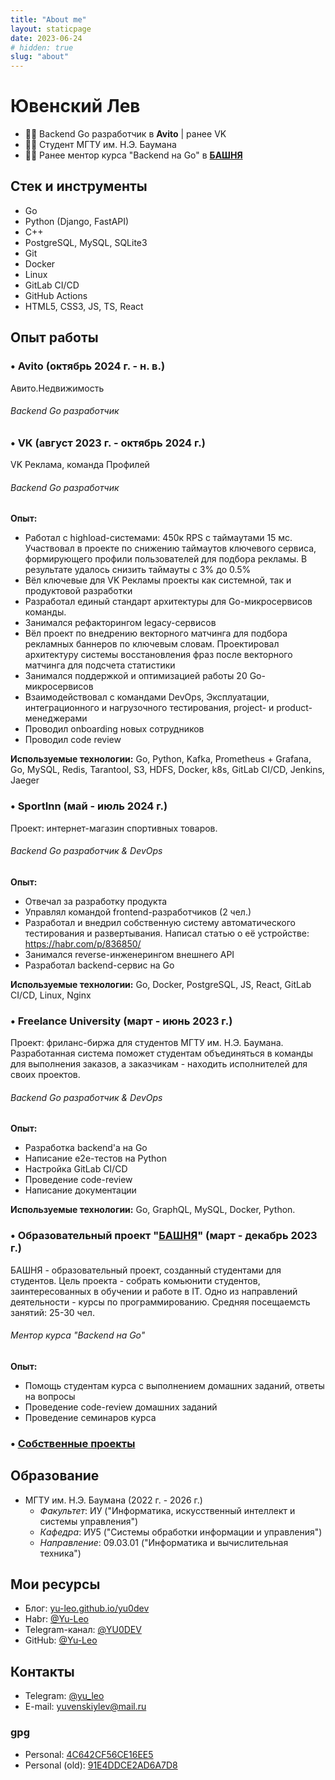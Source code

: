 ```yaml
---
title: "About me"
layout: staticpage
date: 2023-06-24
# hidden: true
slug: "about"
---
```


# Ювенский Лев

 - 👨‍💻 Backend Go разработчик в **Avito** | ранее VK
 - 👨‍🎓 Студент МГТУ им. Н.Э. Баумана
 - 👨‍🏫 Ранее ментор курса "Backend на Go" в **[БАШНЯ](https://t.me/bashnya_education)**

## Стек и инструменты

- Go
- Python (Django, FastAPI)
- C++
- PostgreSQL, MySQL, SQLite3
- Git
- Docker
- Linux
- GitLab CI/CD
- GitHub Actions
- HTML5, CSS3, JS, TS, React

## Опыт работы

### • Avito (октябрь 2024 г. - н. в.)

Авито.Недвижимость

###### Backend Go разработчик

### • VK (август 2023 г. - октябрь 2024 г.)

VK Реклама, команда Профилей

###### Backend Go разработчик

**Опыт:**

- Работал с highload-системами: 450к RPS с таймаутами 15 мс. Участвовал в проекте по снижению таймаутов ключевого сервиса, формирующего профили пользователей для подбора рекламы. В результате удалось снизить таймауты с 3% до 0.5%
- Вёл ключевые для VK Рекламы проекты как системной, так и продуктовой разработки
- Разработал единый стандарт архитектуры для Go-микросервисов команды.
- Занимался рефакторингом legacy-сервисов
- Вёл проект по внедрению векторного матчинга для подбора рекламных баннеров по ключевым словам. Проектировал архитектуру системы восстановления фраз после векторного матчинга для подсчета статистики
- Занимался поддержкой и оптимизацией работы 20 Go-микросервисов
- Взаимодействовал с командами DevOps, Эксплуатации, интеграционного и нагрузочного тестирования, project- и product- менеджерами
- Проводил onboarding новых сотрудников
- Проводил code review

**Используемые технологии:** Go, Python, Kafka, Prometheus + Grafana, Go, MySQL, Redis, Tarantool, S3, HDFS, Docker, k8s, GitLab CI/CD, Jenkins, Jaeger

### • SportInn (май - июль 2024 г.)

Проект: интернет-магазин спортивных товаров.

###### Backend Go разработчик & DevOps

**Опыт:**

- Отвечал за разработку продукта
- Управлял командой frontend-разработчиков (2 чел.)
- Разработал и внедрил собственную систему автоматического тестирования и развертывания. Написал статью о её устройстве: https://habr.com/p/836850/
- Занимался reverse-инженерингом внешнего API
- Разработал backend-сервис на Go

**Используемые технологии:** Go, Docker, PostgreSQL, JS, React, GitLab CI/CD, Linux, Nginx

### • Freelance University (март - июнь 2023 г.)

Проект: фриланс-биржа для студентов МГТУ им. Н.Э. Баумана. Разработанная система поможет студентам объединяться в команды для выполнения заказов, а заказчикам - находить исполнителей для своих проектов.

###### Backend Go разработчик & DevOps

**Опыт:**

- Разработка backend'а на Go
- Написание e2e-тестов на Python
- Настройка GitLab CI/CD
- Проведение code-review
- Написание документации

**Используемые технологии:** Go, GraphQL, MySQL, Docker, Python.

### • Образовательный проект "[БАШНЯ](https://t.me/bashnya_education)" (март - декабрь 2023 г.)

БАШНЯ - образовательный проект, созданный студентами для студентов. Цель проекта - собрать комьюнити студентов, заинтересованных в обучении и работе в IT. Одно из направлений деятельности - курсы по программированию. Средняя посещаемсть занятий: 25-30 чел.

###### Ментор курса "Backend на Go"

**Опыт:**

- Помощь студентам курса с выполнением домашних заданий, ответы на вопросы
- Проведение code-review домашних заданий
- Проведение семинаров курса

### • [Собственные проекты](https://github.com/Yu-Leo/)

## Образование

- МГТУ им. Н.Э. Баумана (2022 г. - 2026 г.) 
    - *Факультет*: ИУ ("Информатика, искусственный интеллект и системы управления")
    - *Кафедра*: ИУ5 ("Системы обработки информации и управления")
    - *Направление*: 09.03.01 ("Информатика и вычислительная техника")

## Мои ресурсы

- Блог: [yu-leo.github.io/yu0dev](https://yu-leo.github.io/yu0dev/)
- Habr: [@Yu-Leo](https://habr.com/ru/users/Yu-Leo/)
- Telegram-канал: [@YU0DEV](https://t.me/YU0DEV)
- GitHub: [@Yu-Leo](https://github.com/Yu-Leo)

## Контакты

- Telegram: [@yu_leo](https://t.me/yu_leo)
- E-mail: yuvenskiylev@mail.ru

### gpg

- Personal: [4C642CF56CE16EE5](https://github.com/Yu-Leo/Yu-Leo/blob/main/gpg-personal.gpg)
- Personal (old): [91E4DDCE2AD6A7D8](https://github.com/Yu-Leo/Yu-Leo/blob/main/gpg-personal-old.gpg)
